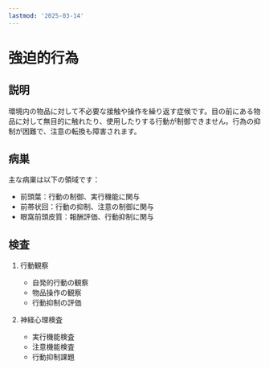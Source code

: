 ```yaml
---
lastmod: '2025-03-14'
---
```


# 強迫的行為

## 説明
環境内の物品に対して不必要な接触や操作を繰り返す症候です。目の前にある物品に対して無目的に触れたり、使用したりする行動が制御できません。行為の抑制が困難で、注意の転換も障害されます。

## 病巣
主な病巣は以下の領域です：
- 前頭葉：行動の制御、実行機能に関与
- 前帯状回：行動の抑制、注意の制御に関与
- 眼窩前頭皮質：報酬評価、行動抑制に関与

## 検査
1. 行動観察
   - 自発的行動の観察
   - 物品操作の観察
   - 行動抑制の評価

2. 神経心理検査
   - 実行機能検査
   - 注意機能検査
   - 行動抑制課題 
